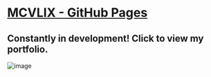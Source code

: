 # [MCVLIX - GitHub Pages](https://mcvlix.github.io)
 
## Constantly in development! Click to view my portfolio.

![image](https://github.com/mcvlix/mcvlix.github.io/assets/141688706/6aca01bf-373f-46ae-b14e-d7fc66701b79)
